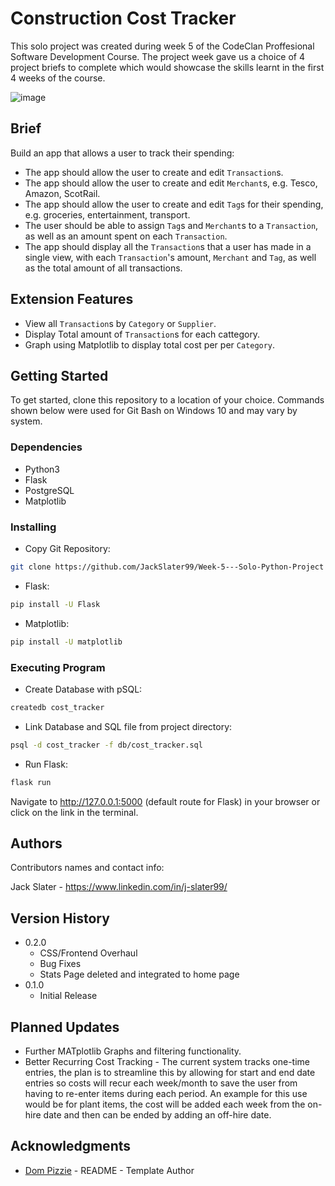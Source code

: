 # Construction Cost Tracker

This solo project was created during week 5 of the CodeClan Proffesional Software Development Course. The project week gave us a choice of 4 project briefs to complete which would showcase the skills learnt in the first 4 weeks of the course.

![image](https://user-images.githubusercontent.com/101419891/175834995-f6a7dc2e-6c55-4f48-bbc9-fa1a991f8dad.png)

## Brief

Build an app that allows a user to track their spending:
- The app should allow the user to create and edit `Transaction`s.
- The app should allow the user to create and edit `Merchant`s, e.g. Tesco, Amazon, ScotRail.
- The app should allow the user to create and edit `Tag`s for their spending, e.g. groceries, entertainment, transport.
- The user should be able to assign `Tag`s and `Merchant`s to a `Transaction`, as well as an amount spent on each `Transaction`.
- The app should display all the `Transaction`s that a user has made in a single view, with each `Transaction`'s amount, `Merchant` and `Tag`, as well as the total amount of all transactions.

## Extension Features
- View all `Transaction`s by `Category` or `Supplier`.
- Display Total amount of `Transaction`s for each cattegory.
- Graph using Matplotlib to display total cost per per `Category`.


## Getting Started

To get started, clone this repository to a location of your choice. Commands shown below were used for Git Bash on Windows 10 and may vary by system.

### Dependencies

* Python3
* Flask
* PostgreSQL
* Matplotlib

### Installing

* Copy Git Repository: 
```bash
git clone https://github.com/JackSlater99/Week-5---Solo-Python-Project 
```
* Flask: 
```bash 
pip install -U Flask
```
* Matplotlib: 
```bash 
pip install -U matplotlib 
```

### Executing Program

* Create Database with pSQL:
```bash
createdb cost_tracker
```
* Link Database and SQL file from project directory:
```bash 
psql -d cost_tracker -f db/cost_tracker.sql 
```
* Run Flask:
```bash
flask run 
```

Navigate to http://127.0.0.1:5000 (default route for Flask) in your browser or click on the link in the terminal.

## Authors

Contributors names and contact info:

Jack Slater - https://www.linkedin.com/in/j-slater99/

## Version History

* 0.2.0
    * CSS/Frontend Overhaul
    * Bug Fixes
    * Stats Page deleted and integrated to home page
* 0.1.0
    * Initial Release
    
## Planned Updates

* Further MATplotlib Graphs and filtering functionality.
* Better Recurring Cost Tracking - The current system tracks one-time entries, the plan is to streamline this by allowing for start and end date entries so costs will recur each week/month to save the user from having to re-enter items during each period. An example for this use would be for plant items, the cost will be added each week from the on-hire date and then can be ended by adding an off-hire date.

## Acknowledgments

* [Dom Pizzie](https://gist.github.com/DomPizzie) - README - Template Author

